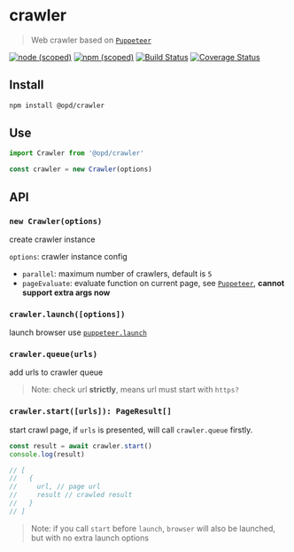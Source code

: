 # crawler

> Web crawler based on [`Puppeteer`](https://github.com/GoogleChrome/puppeteer)

[![node (scoped)](https://img.shields.io/node/v/@opd/crawler.svg)](https://www.npmjs.com/package/@opd/crawler)
[![npm (scoped)](https://img.shields.io/npm/v/@opd/crawler.svg)](https://www.npmjs.com/package/@opd/crawler)
[![Build Status](https://travis-ci.org/open-data-plan/crawler.svg?branch=master)](https://travis-ci.org/open-data-plan/crawler)
[![Coverage Status](https://coveralls.io/repos/github/open-data-plan/crawler/badge.svg?branch=master)](https://coveralls.io/github/open-data-plan/crawler?branch=master)

## Install

```bash
npm install @opd/crawler
```

## Use

```js
import Crawler from '@opd/crawler'

const crawler = new Crawler(options)
```

## API

### `new Crawler(options)`

create crawler instance

`options`: crawler instance config

- `parallel`: maximum number of crawlers, default is `5`
- `pageEvaluate`: evaluate function on current page, see [`Puppeteer`](https://pptr.dev/#?product=Puppeteer&version=v1.18.1&show=api-pageevaluatepagefunction-args), **cannot support extra args now**

### `crawler.launch([options])`

launch browser use [`puppeteer.launch`](https://pptr.dev/#?product=Puppeteer&version=v1.18.1&show=api-puppeteerlaunchoptions)

### `crawler.queue(urls)`

add urls to crawler queue

> Note: check url **strictly**, means url must start with `https?`

### `crawler.start([urls]): PageResult[]`

start crawl page, if `urls` is presented, will call `crawler.queue` firstly.

```js
const result = await crawler.start()
console.log(result)

// [
//   {
//     url, // page url
//     result // crawled result
//   }
// ]
```

> Note: if you call `start` before `launch`, `browser` will also be launched, but with no extra launch options
